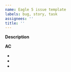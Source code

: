 ```yaml
---
name: Eagle 5 issue template
labels: bug, story, task
assignees: ''
title: ''
---
```


**Description**


**AC**

+
+
+

